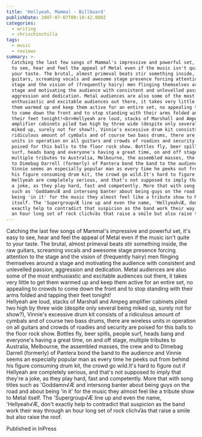 ```yaml
---
title: 'Hellyeah, Mammal - Billboard'
publishDate: 2007-07-07T00:10:42.000Z
categories:
  - writing
  - chrischinchilla
tags:
  - music
  - reviews
summary: >-
  Catching the last few songs of Mammal's impressive and powerful set, it's easy
  to see, hear and feel the appeal of Metal even if the music isn't quite to
  your taste. The brutal, almost primeval beats stir something inside, the raw
  guitars, screaming vocals and awesome stage presence forcing attention to the
  stage and the vision of (frequently hairy) men flinging themselves around a
  stage and motivating the audience with consistent and unlevelled passion,
  aggression and dedication. Metal audiences are also some of the most
  enthusiastic and excitable audiences out there, it takes very little to get
  them warmed up and keep them active for an entire set, no appealing to crowds
  to come down the front and to stop standing with their arms folded and tapping
  their feet tonight!<br>Hellyeah are loud, stacks of Marshall and Ampeg
  amplifier cabinets piled two high by three wide (despite only several being
  miked up, surely not for show?), Vinnie's excessive drum kit consists of a
  ridiculous amount of cymbals and of course two bass drums, there are wireless
  units in operation on all guitars and crowds of roadies and security are
  poised for this balls to the floor rock show. Bottles fly, beer spills, people
  surf, heads bang and everyone's having a great time, on and off stage,
  multiple tributes to Australia, Melbourne, the assembled masses, the crew and
  to Dimebag Darrell (formerly) of Pantera bond the band to the audience and
  Vinnie seems an especially popular man as every time he peeks out from behind
  his figure consuming drum kit, the crowd go wild.It's hard to figure out if
  Hellyeah are completely serious, and that's not supposed to imply that they're
  a joke, as they play hard, fast and competently. More that with song titles
  such as 'Goddamn√Æ and intersong banter about being guys on the road and about
  being 'in it' for the music they almost feel like a tribute show to Metal
  itself. The 'Supergroup√Æ line up and even the name, 'Hellyeah√Æ, don't
  exactly help to contradict that suspicion as the band work their way through
  an hour long set of rock clich√às that raise a smile but also raise the roof.
---
```


Catching the last few songs of Mammal's impressive and powerful set, it's easy to see, hear and feel the appeal of Metal even if the music isn't quite to your taste. The brutal, almost primeval beats stir something inside, the raw guitars, screaming vocals and awesome stage presence forcing attention to the stage and the vision of (frequently hairy) men flinging themselves around a stage and motivating the audience with consistent and unlevelled passion, aggression and dedication. Metal audiences are also some of the most enthusiastic and excitable audiences out there, it takes very little to get them warmed up and keep them active for an entire set, no appealing to crowds to come down the front and to stop standing with their arms folded and tapping their feet tonight!<br>Hellyeah are loud, stacks of Marshall and Ampeg amplifier cabinets piled two high by three wide (despite only several being miked up, surely not for show?), Vinnie's excessive drum kit consists of a ridiculous amount of cymbals and of course two bass drums, there are wireless units in operation on all guitars and crowds of roadies and security are poised for this balls to the floor rock show. Bottles fly, beer spills, people surf, heads bang and everyone's having a great time, on and off stage, multiple tributes to Australia, Melbourne, the assembled masses, the crew and to Dimebag Darrell (formerly) of Pantera bond the band to the audience and Vinnie seems an especially popular man as every time he peeks out from behind his figure consuming drum kit, the crowd go wild.It's hard to figure out if Hellyeah are completely serious, and that's not supposed to imply that they're a joke, as they play hard, fast and competently. More that with song titles such as 'Goddamn√Æ and intersong banter about being guys on the road and about being 'in it' for the music they almost feel like a tribute show to Metal itself. The 'Supergroup√Æ line up and even the name, 'Hellyeah√Æ, don't exactly help to contradict that suspicion as the band work their way through an hour long set of rock clich√às that raise a smile but also raise the roof.

Published in InPress
